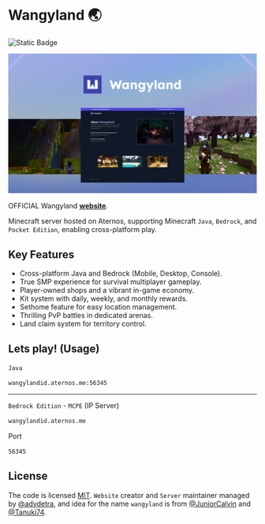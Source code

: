 # Wangyland 🌏

![Static Badge](https://img.shields.io/badge/license-MIT-brightgreen?label=LICENSE)

![poster](/public/img/poster.jpg)

OFFICIAL Wangyland **[website](https://wangyland.vercel.app)**.

Minecraft server hosted on Aternos, supporting Minecraft `Java`, `Bedrock`, and `Pocket Edition`, enabling cross-platform play.

## Key Features

- Cross-platform Java and Bedrock (Mobile, Desktop, Console).
- True SMP experience for survival multiplayer gameplay.
- Player-owned shops and a vibrant in-game economy.
- Kit system with daily, weekly, and monthly rewards.
- Sethome feature for easy location management.
- Thrilling PvP battles in dedicated arenas.
- Land claim system for territory control.

## Lets play! (Usage)

`Java`

```bash
wangylandid.aternos.me:56345
```

---

`Bedrock Edition` - `MCPE` (IP Server)

```bash
wangylandid.aternos.me
```

Port

```bash
56345
```

## License

The code is licensed [MIT](LICENSE). `Website` creator and `Server` maintainer managed by [@adydetra](https://github.com/adydetra), and idea for the name `wangyland` is from [@JuniorCalvin](https://github.com/JuniorCalvin) and [@Tanuki74](https://github.com/Tanuki74).
